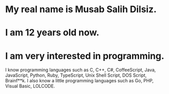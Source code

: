 # My real name is Musab Salih Dilsiz.
# I am 12 years old now.
# I am very interested in programming.
I know programming languages such as C, C++, C#, CoffeeScript, Java, JavaScript, Python, Ruby, TypeScript, Unix Shell Script, DOS Script, Brainf**k.
I also know a little programming languages such as Go, PHP, Visual Basic, LOLCODE.

